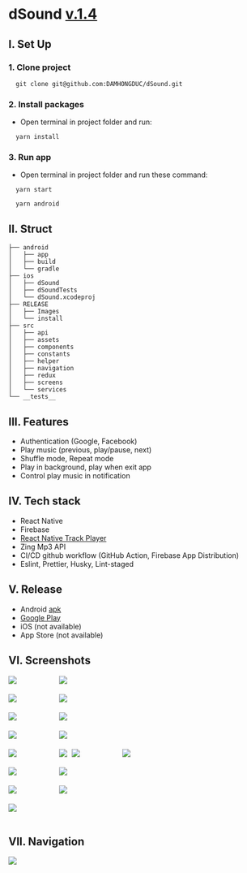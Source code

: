 # dSound [v.1.4](https://play.google.com/store/apps/details?id=com.dsound)

## I. Set Up
### 1. Clone project
```
  git clone git@github.com:DAMHONGDUC/dSound.git
```
### 2. Install packages
- Open terminal in project folder and run:
```
  yarn install
```

### 3. Run app
- Open terminal in project folder and run these command:
```
  yarn start
```
```
  yarn android
```
## II. Struct

```
├── android
│   ├── app
│   ├── build
│   └── gradle
├── ios
│   ├── dSound
│   ├── dSoundTests
│   └── dSound.xcodeproj
├── RELEASE
│   ├── Images
│   └── install
├── src
│   ├── api
│   ├── assets
│   ├── components
│   ├── constants
│   ├── helper
│   ├── navigation
│   ├── redux
│   ├── screens
│   └── services
└── __tests__
```

## III. Features
- Authentication (Google, Facebook)
- Play music (previous, play/pause, next)
- Shuffle mode, Repeat mode
- Play in background, play when exit app
- Control play music in notification

## IV. Tech stack
- React Native
- Firebase
- [React Native Track Player](https://react-native-track-player.js.org/)
- Zing Mp3 API
- CI/CD github workflow (GitHub Action, Firebase App Distribution)
- Eslint, Prettier, Husky, Lint-staged

## V. Release
- Android [apk](RELEASE/install/app-release.apk)
- [Google Play](https://play.google.com/store/apps/details?id=com.dsound)
- iOS (not available)
- App Store (not available)

## VI. Screenshots

<kbd>
  <img src="RELEASE/Images/1.jpg">
   &nbsp;&nbsp;&nbsp;&nbsp;&nbsp;&nbsp;&nbsp;&nbsp;
  <img src="RELEASE/Images/2.jpg">
</kbd>
<br/>
<br/> 
       
<kbd>
  <img src="RELEASE/Images/3.jpg">
   &nbsp;&nbsp;&nbsp;&nbsp;&nbsp;&nbsp;&nbsp;&nbsp;
  <img src="RELEASE/Images/4.jpg">
</kbd>
<br/>
<br/> 

<kbd>
  <img src="RELEASE/Images/5.jpg">
   &nbsp;&nbsp;&nbsp;&nbsp;&nbsp;&nbsp;&nbsp;&nbsp;
  <img src="RELEASE/Images/6.jpg">
</kbd>
<br/>
<br/> 

<kbd>
  <img src="RELEASE/Images/7.jpg">
   &nbsp;&nbsp;&nbsp;&nbsp;&nbsp;&nbsp;&nbsp;&nbsp;
  <img src="RELEASE/Images/8.jpg">
</kbd>
<br/>
<br/> 


<kbd>
   <img src="RELEASE/Images/9.jpg"/>
   &nbsp;&nbsp;&nbsp;&nbsp;&nbsp;&nbsp;&nbsp;&nbsp;
   <img src="RELEASE/Images/10.jpg"/>
</kbd>

<kbd>
  <img src="RELEASE/Images/11.jpg">
   &nbsp;&nbsp;&nbsp;&nbsp;&nbsp;&nbsp;&nbsp;&nbsp;
  <img src="RELEASE/Images/12.jpg">
</kbd>
<br/>
<br/> 

<kbd>
  <img src="RELEASE/Images/14.jpg">
   &nbsp;&nbsp;&nbsp;&nbsp;&nbsp;&nbsp;&nbsp;&nbsp;
  <img src="RELEASE/Images/13.jpg">
</kbd>
<br/>
<br/> 

<kbd>
  <img src="RELEASE/Images/15.jpg">
   &nbsp;&nbsp;&nbsp;&nbsp;&nbsp;&nbsp;&nbsp;&nbsp;
  <img src="RELEASE/Images/16.jpg">
</kbd>
<br/>
<br/> 

<kbd>
  <img src="RELEASE/Images/17.jpg">
</kbd>
<br/>
<br/> 

## VII. Navigation
<img src="RELEASE/dSound_nav.png">
